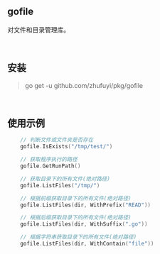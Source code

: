 ## gofile

对文件和目录管理库。

<br>

## 安装

> go get -u github.com/zhufuyi/pkg/gofile

<br>

## 使用示例

```go
    // 判断文件或文件夹是否存在
    gofile.IsExists("/tmp/test/")

    // 获取程序执行的路径
    gofile.GetRunPath()

    // 获取目录下的所有文件(绝对路径)
    gofile.ListFiles("/tmp/")

    // 根据前缀获取目录下的所有文件(绝对路径)
    gofile.ListFiles(dir, WithPrefix("READ"))

    // 根据后缀获取目录下的所有文件(绝对路径)
    gofile.ListFiles(dir, WithSuffix(".go"))

    // 根据字符串获取目录下的所有文件(绝对路径)
    gofile.ListFiles(dir, WithContain("file"))
```
